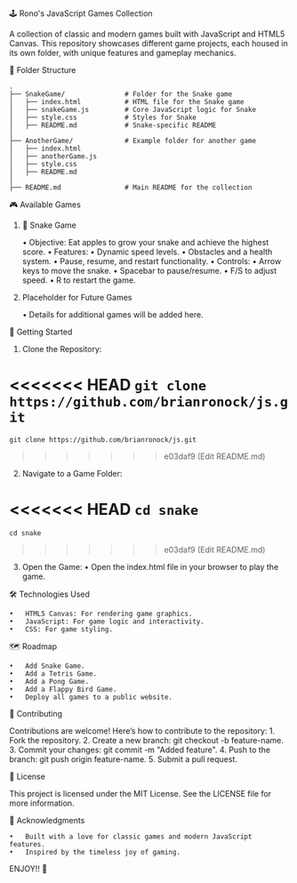 🕹️ Rono's JavaScript Games Collection

A collection of classic and modern games built with JavaScript and HTML5 Canvas. This repository showcases different game projects, each housed in its own folder, with unique features and gameplay mechanics.

📂 Folder Structure

```
.
├── SnakeGame/               # Folder for the Snake game
│   ├── index.html           # HTML file for the Snake game
│   ├── snakeGame.js         # Core JavaScript logic for Snake
│   ├── style.css            # Styles for Snake
│   ├── README.md            # Snake-specific README
│
├── AnotherGame/             # Example folder for another game
│   ├── index.html
│   ├── anotherGame.js
│   ├── style.css
│   ├── README.md
│
├── README.md                # Main README for the collection
```

🎮 Available Games

1. 🐍 Snake Game

	•	Objective: Eat apples to grow your snake and achieve the highest score.
	•	Features:
	•	Dynamic speed levels.
	•	Obstacles and a health system.
	•	Pause, resume, and restart functionality.
	•	Controls:
	•	Arrow keys to move the snake.
	•	Spacebar to pause/resume.
	•	F/S to adjust speed.
	•	R to restart the game.

2. Placeholder for Future Games

	•	Details for additional games will be added here.

🚀 Getting Started

1.	Clone the Repository:

<<<<<<< HEAD
```git clone https://github.com/brianronock/js.git```
=======
    git clone https://github.com/brianronock/js.git
>>>>>>> e03daf9 (Edit README.md)


2.	Navigate to a Game Folder:

<<<<<<< HEAD
```cd snake```
=======
    cd snake
>>>>>>> e03daf9 (Edit README.md)


3.	Open the Game:
	•	Open the index.html file in your browser to play the game.

🛠️ Technologies Used

	•	HTML5 Canvas: For rendering game graphics.
	•	JavaScript: For game logic and interactivity.
	•	CSS: For game styling.

🗺️ Roadmap

	•	Add Snake Game.
	•	Add a Tetris Game.
	•	Add a Pong Game.
	•	Add a Flappy Bird Game.
	•	Deploy all games to a public website.

🤝 Contributing

Contributions are welcome! Here’s how to contribute to the repository:
	1.	Fork the repository.
	2.	Create a new branch: git checkout -b feature-name.
	3.	Commit your changes: git commit -m "Added feature".
	4.	Push to the branch: git push origin feature-name.
	5.	Submit a pull request.

📜 License

This project is licensed under the MIT License. See the LICENSE file for more information.

🎉 Acknowledgments

	•	Built with a love for classic games and modern JavaScript features.
	•	Inspired by the timeless joy of gaming.
    
ENJOY!! 🚀
